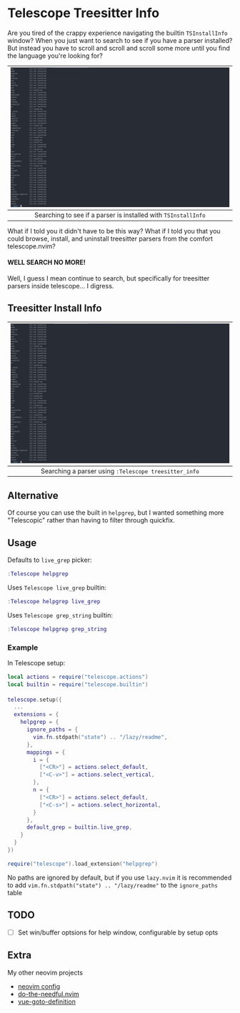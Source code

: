 # Telescope Treesitter Info

Are you tired of the crappy experience navigating the builtin `TSInstallInfo` window?
When you just want to search to see if you have a parser installed?
But instead you have to scroll and scroll and scroll some more until you find the language you're looking for?

| ![shit](https://github.com/roycrippen4/telescope-treesitter-info.nvim/blob/images/old.png "Old") |
| :----------------------------------------------------------------------------------------------: |
|                  Searching to see if a parser is installed with `TSInstallInfo`                  |

What if I told you it didn't have to be this way?
What if I told you that you could browse, install, and uninstall treesitter parsers from the comfort telescope.nvim?

#### WELL SEARCH NO MORE!

Well, I guess I mean continue to search, but specifically for treesitter parsers inside telescope... I digress.

## Treesitter Install Info

| ![good](https://github.com/roycrippen4/telescope-treesitter-info.nvim/blob/images/old.png "New") |
| :----------------------------------------------------------------------------------------------: |
|                      Searching a parser using `:Telescope treesitter_info`                       |

## Alternative

Of course you can use the built in `helpgrep`, but I wanted something more
"Telescopic" rather than having to filter through quickfix.

## Usage

Defaults to `live_grep` picker:

```lua
:Telescope helpgrep
```

Uses `Telescope live_grep` builtin:

```lua
:Telescope helpgrep live_grep
```

Uses `Telescope grep_string` builtin:

```lua
:Telescope helpgrep grep_string
```

### Example

In Telescope setup:

```lua
local actions = require("telescope.actions")
local builtin = require("telescope.builtin")

telescope.setup({
  ...
  extensions = {
    helpgrep = {
      ignore_paths = {
        vim.fn.stdpath("state") .. "/lazy/readme",
      },
      mappings = {
        i = {
          ["<CR>"] = actions.select_default,
          ["<C-v>"] = actions.select_vertical,
        },
        n = {
          ["<CR>"] = actions.select_default,
          ["<C-s>"] = actions.select_horizontal,
        }
      },
      default_grep = builtin.live_grep,
    }
  }
})
```

```lua
require("telescope").load_extension("helpgrep")
```

No paths are ignored by default, but if you use `lazy.nvim` it is recommended
to add `vim.fn.stdpath("state") .. "/lazy/readme"` to the `ignore_paths` table

## TODO

- [ ] Set win/buffer optsions for help window, configurable by setup opts

## Extra

My other neovim projects

- [neovim config](https://github.com/catgoose/nvim)
- [do-the-needful.nvim](https://github.com/catgoose/do-the-needful.nvim)
- [vue-goto-definition](https://github.com/catgoose/vue-goto-definition.nvim)
